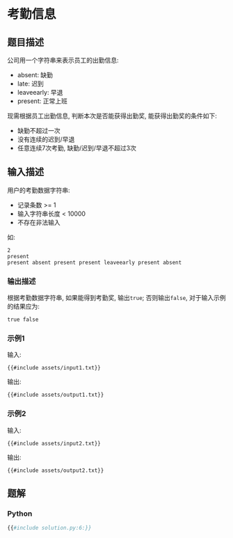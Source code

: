 # 考勤信息

## 题目描述

公司用一个字符串来表示员工的出勤信息:

- absent: 缺勤
- late: 迟到
- leaveearly: 早退
- present: 正常上班

现需根据员工出勤信息, 判断本次是否能获得出勤奖, 能获得出勤奖的条件如下:

- 缺勤不超过一次
- 没有连续的迟到/早退
- 任意连续7次考勤, 缺勤/迟到/早退不超过3次

## 输入描述

用户的考勤数据字符串:

- 记录条数 >= 1
- 输入字符串长度 < 10000
- 不存在非法输入

如:

```text
2
present
present absent present present leaveearly present absent
```

### 输出描述

根据考勤数据字符串, 如果能得到考勤奖, 输出`true`; 否则输出`false`,
对于输入示例的结果应为:

```text
true false
```

### 示例1

输入:

```text
{{#include assets/input1.txt}}
```

输出:

```text
{{#include assets/output1.txt}}
```

### 示例2

输入:

```text
{{#include assets/input2.txt}}
```

输出:

```text
{{#include assets/output2.txt}}
```

## 题解

### Python

```python
{{#include solution.py:6:}}
```